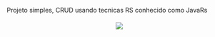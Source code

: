 Projeto simples, CRUD usando tecnicas RS conhecido como JavaRs



<h4 align="center"> 
	<img src="http://img.shields.io/static/v1?label=STATUS&message=DESENVOLVIMENTO%20FINALIZADO&color=RED&style=for-the-badge"/>
</h4>
